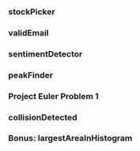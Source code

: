 ### stockPicker

### validEmail

### sentimentDetector

### peakFinder

### Project Euler Problem 1

### collisionDetected

### Bonus: largestAreaInHistogram
